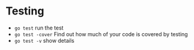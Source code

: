 # Testing

* `go test` run the test
* `go test -cover` Find out how much of your code is covered by testing
* `go test -v` show details
